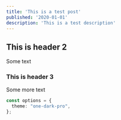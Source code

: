 ```yaml
---
title: 'This is a test post'
published: '2020-01-01'
description: 'This is a test description'
---
```


## This is header 2

Some text

### This is header 3

Some more text

```ts
const options = {
  theme: "one-dark-pro",
};
```